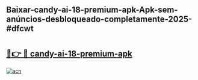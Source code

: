 ## Baixar-candy-ai-18-premium-apk-Apk-sem-anúncios-desbloqueado-completamente-2025-#dfcwt

# <h2><a href="https://ainizakaria.my?title=candy-ai-18-premium-apk&ref=20M">🔗👉 🔴 candy-ai-18-premium-apk</a></h2>

[![acn](https://github.com/user-attachments/assets/0f9c940e-d8b0-45ae-aac7-cd30a18b3e1c)](https://ainizakaria.my?title=candy-ai-18-premium-apk&ref=20M)

